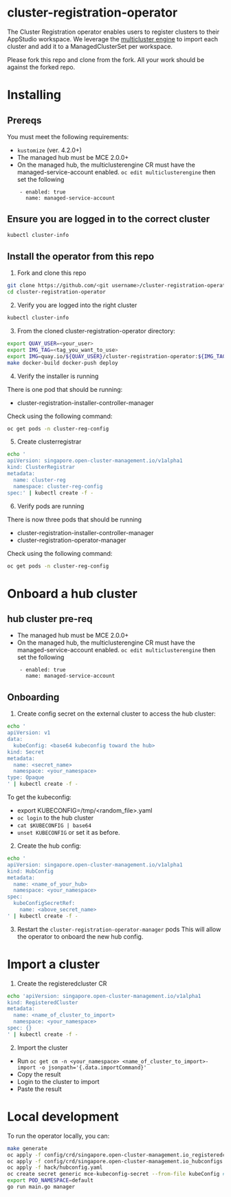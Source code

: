 [comment]: # ( Copyright Red Hat )

# cluster-registration-operator

The Cluster Registration operator enables users to register clusters to their AppStudio workspace. We leverage the [multicluster engine](https://stolostron.github.io/mce-docs/) to import each cluster and add it to a ManagedClusterSet per workspace.

Please fork this repo and clone from the fork.  All your work should be against the forked repo.

# Installing

## Prereqs

You must meet the following requirements:

- `kustomize` (ver. 4.2.0+)
- The managed hub must be MCE 2.0.0+
- On the managed hub, the multiclusterengine CR must have the managed-service-account enabled.
`oc edit multiclusterengine`
then set the following
```
    - enabled: true
      name: managed-service-account
```

## Ensure you are logged in to the correct cluster

```bash
kubectl cluster-info
```
## Install the operator from this repo

1. Fork and clone this repo

```bash
git clone https://github.com/<git username>/cluster-registration-operator.git
cd cluster-registration-operator
```

2. Verify you are logged into the right cluster

```bash
kubectl cluster-info
```

3. From the cloned cluster-registration-operator directory:

```bash
export QUAY_USER=<your_user>
export IMG_TAG=<tag_you_want_to_use>
export IMG=quay.io/${QUAY_USER}/cluster-registration-operator:${IMG_TAG}
make docker-build docker-push deploy
```

4. Verify the installer is running

There is one pod that should be running:

- cluster-registration-installer-controller-manager

Check using the following command:

```bash
oc get pods -n cluster-reg-config
```

5. Create clusterregistrar

```bash
echo '
apiVersion: singapore.open-cluster-management.io/v1alpha1
kind: ClusterRegistrar
metadata:
  name: cluster-reg
  namespace: cluster-reg-config
spec:' | kubectl create -f -
```

6. Verify pods are running

There is now three pods that should be running

- cluster-registration-installer-controller-manager
- cluster-registration-operator-manager

Check using the following command:

```bash
oc get pods -n cluster-reg-config
```

# Onboard a hub cluster

## hub cluster pre-req
- The managed hub must be MCE 2.0.0+
- On the managed hub, the multiclusterengine CR must have the managed-service-account enabled.
`oc edit multiclusterengine`
then set the following
```
    - enabled: true
      name: managed-service-account
```
## Onboarding

1. Create config secret on the external cluster to access the hub cluster:

```bash
echo '
apiVersion: v1
data:
  kubeConfig: <base64 kubeconfig toward the hub>
kind: Secret
metadata:
  name: <secret_name>
  namespace: <your_namespace>
type: Opaque
' | kubectl create -f -
```
To get the kubeconfig:
- export KUBECONFIG=/tmp/<random_file>.yaml
- `oc login` to the hub cluster
- `cat $KUBECONFIG | base64`
- `unset KUBECONFIG` or set it as before.

2. Create the hub config:
```bash
echo '
apiVersion: singapore.open-cluster-management.io/v1alpha1
kind: HubConfig
metadata:
  name: <name_of_your_hub>
  namespace: <your_namespace>
spec:
  kubeConfigSecretRef: 
    name: <above_secret_name>
' | kubectl create -f -
```

3. Restart the `cluster-registration-operator-manager` pods
This will allow the operator to onboard the new hub config.

# Import a cluster

1. Create the registeredcluster CR

```bash
echo 'apiVersion: singapore.open-cluster-management.io/v1alpha1
kind: RegisteredCluster
metadata:
  name: <name_of_cluster_to_import>
  namespace: <your_namespace>
spec: {}
' | kubectl create -f -
```

2. Import the cluster

- Run `oc get cm -n <your_namespace> <name_of_cluster_to_import>-import -o jsonpath='{.data.importCommand}'`
- Copy the result
- Login to the cluster to import
- Paste the result
# Local development

To run the operator locally, you can:

```bash
make generate
oc apply -f config/crd/singapore.open-cluster-management.io_registeredclusters.yaml
oc apply -f config/crd/singapore.open-cluster-management.io_hubconfigs.yaml
oc apply -f hack/hubconfig.yaml
oc create secret generic mce-kubeconfig-secret --from-file kubeConfig # Expects a kubeconfig file named kubeConfig
export POD_NAMESPACE=default
go run main.go manager
```
